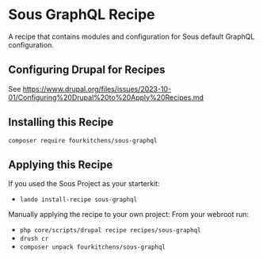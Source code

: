 # Sous GraphQL Recipe

A recipe that contains modules and configuration for Sous default GraphQL configuration.

## Configuring Drupal for Recipes

See <https://www.drupal.org/files/issues/2023-10-01/Configuring%20Drupal%20to%20Apply%20Recipes.md>

## Installing this Recipe

`composer require fourkitchens/sous-graphql`

## Applying this Recipe

If you used the Sous Project as your starterkit:

- `lando install-recipe sous-graphql`

Manually applying the recipe to your own project: From your webroot run:

- `php core/scripts/drupal recipe recipes/sous-graphql`
- `drush cr`
- `composer unpack fourkitchens/sous-graphql`
